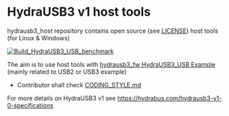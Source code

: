 # HydraUSB3 v1 host tools
hydrausb3_host repository contains open source (see [LICENSE](LICENSE)) host tools (for Linux & Windows)

[![Build_HydraUSB3_USB_benchmark](https://github.com/hydrausb3/hydrausb3_host/actions/workflows/Build_HydraUSB3_USB_benchmark.yml/badge.svg)](https://github.com/hydrausb3/hydrausb3_host/actions/workflows/Build_HydraUSB3_USB_benchmark.yml)

The aim is to use host tools with [hydrausb3_fw HydraUSB3_USB Example](https://github.com/hydrausb3/hydrausb3_fw/tree/main/HydraUSB3_USB) (mainly related to USB2 or USB3 example)
* Contributor shall check [CODING_STYLE.md](CODING_STYLE.md)

For more details on HydraUSB3 v1 see https://hydrabus.com/hydrausb3-v1-0-specifications
